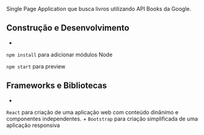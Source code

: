 
Single Page Application que busca livros utilizando API Books da Google.
  
  ## Construção e Desenvolvimento
 +
  `npm install` para adicionar módulos Node
  
  `npm start` para preview
  
  ## Frameworks e Bibliotecas
 +
  `React` para criação de uma aplicação web com conteúdo dinânimo e componentes independentes.
 +
  `Bootstrap` para criação simplificada de uma aplicação responsiva
